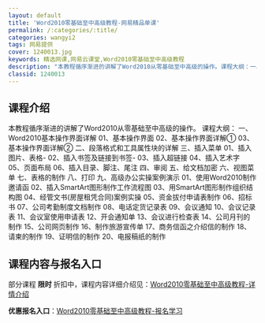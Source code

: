 ```yaml
---
layout: default
title: 'Word2010零基础至中高级教程-网易精品单课'
permalink: /:categories/:title/
categories: wangyi2
tags: 网易提供
cover: 1240013.jpg
keywords: 精选网课,网易云课堂,Word2010零基础至中高级教程
description: "本教程循序渐进的讲解了Word2010从零基础至中高级的操作。课程大纲：一、Word2010基本操作界面详解01、基本操作界面02、基本操作界面详解①03、基本操作界面详解②二、段落格式和工"
classid: 1240013
---
```


## 课程介绍

本教程循序渐进的讲解了Word2010从零基础至中高级的操作。
课程大纲：
一、Word2010基本操作界面详解
01、基本操作界面
02、基本操作界面详解①
03、基本操作界面详解②
二、段落格式和工具属性块的详解
三、插入菜单
01、插入图片、表格-
02、插入书签及链接到书签-
03、插入超链接
04、插入艺术字
05、页面布局
06、插入目录、脚注、尾注
四、审阅
五、给文档加密
六、视图菜单
七、表格的制作
八、打印
九、高级办公实操案例演示
01、使用Word2010制作邀请函
02、插入SmartArt图形制作工作流程图
03、用SmartArt图形制作组织结构图
04、经管文书(房屋租凭合同)案例实操
05、资金拔付申请表制作
06、招标书
07、公司考勤制度文档制作
08、电话定货记录表
09、会议通知
10、会议记录表
11、会议室使用申请表
12、开会通知单
13、会议进行检查表
14、公司月刊的制作
15、公司网页制作
16、制作旅游宣传单
17、商务信函之介绍信的制作
18、请柬的制作
19、证明信的制作
20、电报稿纸的制作

## 课程内容与报名入口

部分课程 **限时** 折扣中，课程内容详细介绍见：[Word2010零基础至中高级教程-详情介绍](https://study.163.com/course/introduction/1240013.htm?share=1&shareId=1025206652&utm_campaign=share&utm_medium=iphoneShare&utm_source=&utm_u=1025206652)

**优惠报名入口**：[Word2010零基础至中高级教程-报名学习](https://study.163.com/course/introduction/1240013.htm?share=1&shareId=1025206652&utm_campaign=share&utm_medium=iphoneShare&utm_source=&utm_u=1025206652)

